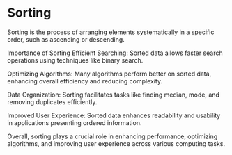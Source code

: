 # Sorting

Sorting is the process of arranging elements systematically in a specific order, such as ascending or descending.

Importance of Sorting
Efficient Searching: Sorted data allows faster search operations using techniques like binary search.

Optimizing Algorithms: Many algorithms perform better on sorted data, enhancing overall efficiency and reducing complexity.

Data Organization: Sorting facilitates tasks like finding median, mode, and removing duplicates efficiently.

Improved User Experience: Sorted data enhances readability and usability in applications presenting ordered information.

Overall, sorting plays a crucial role in enhancing performance, optimizing algorithms, and improving user experience across various computing tasks.
